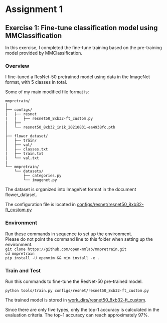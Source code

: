 # Assignment 1 

## Exercise 1: Fine-tune classification model using MMClassification

In this exercise, I completed the fine-tune training based on the pre-training model provided by MMClassification.

### Overview

I fine-tuned a ResNet-50 pretrained model using data in the ImageNet format, with 5 classes in total.

Some of my main modified file format is:
```
mmpretrain/
│
├── configs/
|   ├── resnet
|   |   ├── resnet50_8xb32-ft_custom.py
|   ├── 
│   └── resnet50_8xb32_in1k_20210831-ea4938fc.pth
│
├── flower_dataset/
│   ├── train/
│   ├── val/
│   ├── classes.txt
|   ├── train.txt
|   └── val.txt
|
└── mmpretrain/
    └── datasets/
        ├── categories.py
        └── imagenet.py
```
The dataset is organized into ImageNet format in the document flower_dataset.

The configuration file is located in [configs/resnet/resnet50_8xb32-ft_custom.py](configs/resnet/resnet50_8xb32-ft_custom.py)

### Environment
Run these commands in sequence to set up the environment.\
Please do not point the command line to this folder when setting up the environment.\
`git clone https://github.com/open-mmlab/mmpretrain.git`\
`cd mmpretrain`\
`pip install -U openmim && mim install -e .`

### Train and Test
Run this commands to fine-tune the ResNet-50 pre-trained model.

`python tools/train.py configs/resnet/resnet50_8xb32-ft_custom.py`

The trained model is stored in [work_dirs/resnet50_8xb32-ft_custom](work_dirs/resnet50_8xb32-ft_custom).

Since there are only five types, only the top-1 accuracy is calculated in the evaluation criteria. The top-1 accuracy can reach approximately 97%.
